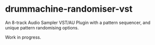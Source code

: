 # drummachine-randomiser-vst
An 8-track Audio Sampler VST/AU Plugin with a pattern sequencer, and unique pattern randomising options.

Work in progress.
